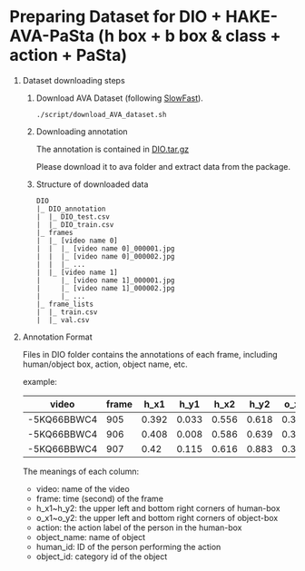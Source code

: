 # Preparing Dataset for DIO + HAKE-AVA-PaSta (h box + b box & class + action + PaSta)

1. Dataset downloading steps

    1. Download AVA Dataset (following [SlowFast](https://github.com/facebookresearch/SlowFast)). 

        ```
        ./script/download_AVA_dataset.sh
        ```

    2. Downloading annotation

        The annotation is contained in [DIO.tar.gz](https://sjtueducn-my.sharepoint.com/:u:/g/personal/douyiming_sjtu_edu_cn/EVYz3LDK4y9OkmbK1FGJb9YBEGaWiplS56ZrCdXFKZey7A?e=WJ1bvQ)

        Please download it to ava folder and extract data from the package.

    3. Structure of downloaded data

        ```
        DIO
        |_ DIO_annotation
        |  |_ DIO_test.csv
        |  |_ DIO_train.csv
        |_ frames
        |  |_ [video name 0]
        |  |  |_ [video name 0]_000001.jpg
        |  |  |_ [video name 0]_000002.jpg
        |  |  |_ ...
        |  |_ [video name 1]
        |     |_ [video name 1]_000001.jpg
        |     |_ [video name 1]_000002.jpg
        |     |_ ...
        |_ frame_lists
        |  |_ train.csv
        |  |_ val.csv
        ```

2. Annotation Format

    Files in DIO folder contains the annotations of each frame, including human/object box, action, object name, etc.

    example:

    | video       | frame | h_x1  | h_y1  | h_x2  | h_y2  | o_x1  | o_y1  | o_x2  | o_y2  | action | object_name | human_id | object_id |
    | ----------- | ----- | ----- | ----- | ----- | ----- | ----- | ----- | ----- | ----- | ------ | ----------- | -------- | --------- |
    | -5KQ66BBWC4 | 905   | 0.392 | 0.033 | 0.556 | 0.618 | 0.37  | 0.019 | 0.432 | 0.608 | 6      | stick       | 12       | 0         |
    | -5KQ66BBWC4 | 906   | 0.408 | 0.008 | 0.586 | 0.639 | 0.37  | 0.036 | 0.457 | 0.678 | 6      | stick       | 12       | 0         |
    | -5KQ66BBWC4 | 907   | 0.42  | 0.115 | 0.616 | 0.883 | 0.371 | 0.143 | 0.466 | 0.878 | 6      | stick       | 12       | 0         |

    The meanings of each column:

    - video: name of the video
    - frame: time (second) of the frame
    - h_x1~h_y2: the upper left and bottom right corners of human-box
    - o_x1~o_y2: the upper left and bottom right corners of object-box
    - action: the action label of the person in the human-box
    - object_name: name of object
    - human_id: ID of the person performing the action
    - object_id: category id of the object

